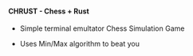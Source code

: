 #### CHRUST - Chess + Rust

- Simple terminal emultator Chess Simulation Game

- Uses Min/Max algorithm to beat you